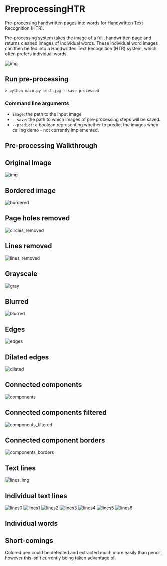 # PreprocessingHTR
Pre-processing handwritten pages into words for Handwritten Text Recognition (HTR).

Pre-processing system takes the image of a full, handwritten page and returns cleaned images of individual words. These individual word images can then be fed into a Handwritten Text Recognition (HTR) system, which often prefers individual words.

![img](doc/w11.jpg)

## Run pre-processing
```
> python main.py test.jpg --save processed
```
### Command line arguments
* `image`: the path to the input image
* `--save`: the path to which images of pre-processing steps will be saved.
* `--predict`: a boolean representing whether to predict the images when calling demo - not currently implemented.


## Pre-processing Walkthrough

## Original image

![img](doc/0img.jpg)

## Bordered image

![bordered](doc/1bordered.jpg)

## Page holes removed

![circles_removed](doc/2circles_removed.jpg)

## Lines removed

![lines_removed](./doc/3lines_removed.jpg)

## Grayscale

![gray](./doc/4gray.jpg)

## Blurred

![blurred](./doc/5blurred.jpg)

## Edges

![edges](./doc/6edges.jpg)

## Dilated edges

![dilated](./doc/7dilated.jpg)

## Connected components

![components](./doc/8components.jpg)

## Connected components filtered

![components_filtered](./doc/9components_filtered.jpg)

## Connected component borders

![components_borders](./doc/10components_borders.jpg)

## Text lines

![lines_img](./doc/11lines_img.jpg)


## Individual text lines

![lines0](./doc/line0.jpg)
![lines1](./doc/line1.jpg)
![lines2](./doc/line2.jpg)
![lines3](./doc/line3.jpg)
![lines4](./doc/line4.jpg)
![lines5](./doc/line5.jpg)
![lines6](./doc/line6.jpg)


## Individual words




## Short-comings

Colored pen could be detected and extracted much more easily than pencil, however this isn't currently being taken advantage of.